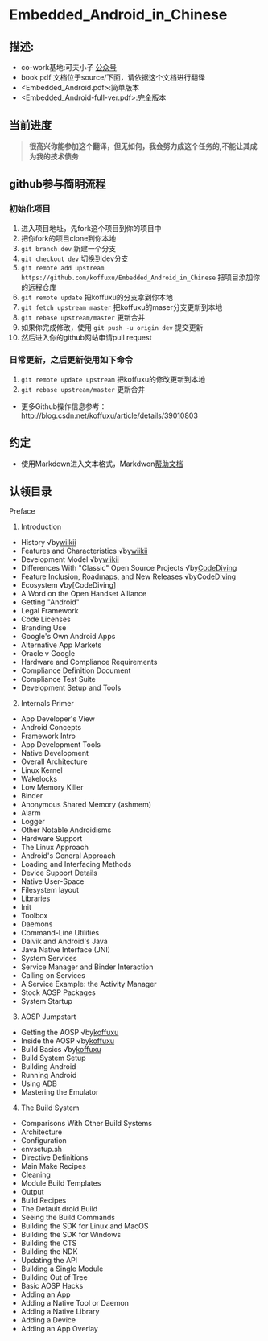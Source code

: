 Embedded_Android_in_Chinese
===========================



## 描述:

- co-work基地:可夫小子
[公众号](!./source/)
- <Embedded Android>book pdf 文档位于source/下面，请依据这个文档进行翻译
 - <Embedded_Android.pdf>:简单版本
 - <Embedded_Android-full-ver.pdf>:完全版本


## 当前进度

> **很高兴你能参加这个翻译，但无如何，我会努力成这个任务的,不能让其成为我的技术债务**


## github参与简明流程

### 初始化项目
1. 进入项目地址，先fork这个项目到你的项目中
2. 把你fork的项目clone到你本地
3. `git branch dev` 新建一个分支
4. `git checkout dev` 切换到dev分支
5. `git remote add upstream https://github.com/koffuxu/Embedded_Android_in_Chinese` 把项目添加你的远程仓库
6. `git remote update` 把koffuxu的分支拿到你本地
7. `git fetch upstream master` 把koffuxu的maser分支更新到本地
8. `git rebase upstream/master` 更新合并
9. 如果你完成修改，使用 `git push -u origin dev` 提交更新
10. 然后进入你的github网站申请pull request

### 日常更新，之后更新使用如下命令
1. `git remote update upstream`  把koffuxu的修改更新到本地
2. `git rebase upstream/master` 更新合并

- 更多Github操作信息参考：http://blog.csdn.net/koffuxu/article/details/39010803



## 约定

- 使用Markdown进入文本格式，Markdwon[帮助文档](<https://help.github.com/articles/markdown-basics>)
  

## 认领目录

Preface
1. Introduction  
 * History      √by[wiikii]()
 * Features and Characteristics         √by[wiikii]() 
 * Development Model            √by[wiikii]()
 * Differences With "Classic" Open Source Projects      √by[CodeDiving]()
 * Feature Inclusion, Roadmaps, and New Releases        √by[CodeDiving]()
 * Ecosystem    √by[CodeDiving]
 * A Word on the Open Handset Alliance 
 * Getting "Android" 
 * Legal Framework 
 * Code Licenses 
 * Branding Use 
 * Google's Own Android Apps 
 * Alternative App Markets 
 * Oracle v Google 
 * Hardware and Compliance Requirements 
 * Compliance Definition Document 
 * Compliance Test Suite 
 * Development Setup and Tools 

2. Internals Primer
 * App Developer's View 
 * Android Concepts 
 * Framework Intro 
 * App Development Tools 
 * Native Development 
 * Overall Architecture 
 * Linux Kernel 
 * Wakelocks 
 * Low Memory Killer 
 * Binder 
 * Anonymous Shared Memory (ashmem) 
 * Alarm 
 * Logger 
 * Other Notable Androidisms 
 * Hardware Support 
 * The Linux Approach 
 * Android's General Approach 
 * Loading and Interfacing Methods 
 * Device Support Details 
 * Native User-Space 
 * Filesystem layout 
 * Libraries 
 * Init 
 * Toolbox 
 * Daemons 
 * Command-Line Utilities 
 * Dalvik and Android's Java 
 * Java Native Interface (JNI) 
 * System Services 
 * Service Manager and Binder Interaction 
 * Calling on Services 
 * A Service Example: the Activity Manager 
 * Stock AOSP Packages 
 * System Startup 

3. AOSP Jumpstart 
 * Getting the AOSP      √by[koffuxu](https://github.com/koffuxu) 
 * Inside the AOSP       √by[koffuxu](https://github.com/koffuxu)
 * Build Basics          √by[koffuxu](https://github.com/koffuxu)
 * Build System Setup 
 * Building Android 
 * Running Android 
 * Using ADB 
 * Mastering the Emulator 

4. The Build System
 * Comparisons With Other Build Systems 
 * Architecture 
 * Configuration 
 * envsetup.sh 
 * Directive Definitions
 * Main Make Recipes 
 * Cleaning 
 * Module Build Templates 
 * Output 
 * Build Recipes 
 * The Default droid Build 
 * Seeing the Build Commands 
 * Building the SDK for Linux and MacOS 
 * Building the SDK for Windows 
 * Building the CTS 
 * Building the NDK 
 * Updating the API 
 * Building a Single Module 
 * Building Out of Tree 
 * Basic AOSP Hacks 
 * Adding an App 
 * Adding a Native Tool or Daemon 
 * Adding a Native Library 
 * Adding a Device 
 * Adding an App Overlay
